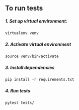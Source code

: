 ## To run tests
##### 1. Set up virtual environment:

`virtualenv venv`

##### 2. Activate virtual environment

`source venv/bin/activate`

##### 3. Install dependencies

`pip install -r requirements.txt`

##### 4. Run tests

`pytest tests/`